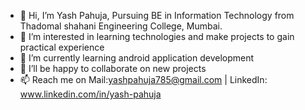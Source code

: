 - 👋 Hi, I’m Yash Pahuja, Pursuing BE in Information Technology from Thadomal shahani Engineering College, Mumbai.
- 👀 I’m interested in learning technologies and make projects to gain practical experience  
- 🌱 I’m currently learning android application development
- 💞️ I’ll be happy to collaborate on new projects
- 📫 Reach me on Mail:yashpahuja785@gmail.com | LinkedIn: www.linkedin.com/in/yash-pahuja

<!---
Yash458/Yash458 is a ✨ special ✨ repository because its `README.md` (this file) appears on your GitHub profile.
You can click the Preview link to take a look at your changes.
--->
